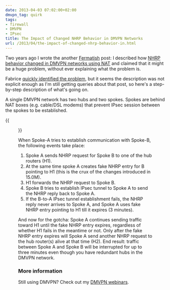 ```yaml
---
date: 2013-04-03 07:02:00+02:00
dmvpn_tag: quirk
tags:
- firewall
- DMVPN
- IPsec
title: The Impact of Changed NHRP Behavior in DMVPN Networks
url: /2013/04/the-impact-of-changed-nhrp-behavior-in.html
---
```

Two years ago I wrote the another [Fermatish](http://en.wikipedia.org/wiki/Fermat's_Last_Theorem) post: I described how [NHRP behavior changed in DMVPN networks using NAT](/2011/04/dmvpn-spoke-nhrp-behavior-changed-in.html) and claimed that it might be a huge problem, without ever explaining what the problem is.

Fabrice [quickly identified the problem](/2011/04/dmvpn-spoke-nhrp-behavior-changed-in.html?showComment=1304374254012#c7665983883544403504), but it seems the description was not explicit enough as I'm still getting queries about that post, so here's a step-by-step description of what's going on.
<!--more-->
A single DMVPN network has two hubs and two spokes. Spokes are behind NAT boxes (e.g. cable/DSL modems) that prevent IPsec session between the spokes to be established.

{{<figure src="/2013/04/s450-DMVPN_NHRP_Problem.jpg">}}

When Spoke-A tries to establish communication with Spoke-B, the following events take place:

1.  Spoke A sends NHRP request for Spoke B to one of the hub routers (H1).
2.  At the same time spoke A creates fake NHRP entry for B pointing to H1 (this is the crux of the changes introduced in 15.0M).
3.  H1 forwards the NHRP request to Spoke B.
4.  Spoke B tries to establish IPsec tunnel to Spoke A to send the NHRP reply back to Spoke A.
5.  If the B-to-A IPsec tunnel establishment fails, the NHRP reply never arrives to Spoke A, and Spoke A uses fake NHRP entry pointing to H1 till it expires (3 minutes).

And now for the gotcha: Spoke A continues sending traffic toward H1 until the fake NHRP entry expires, regardless of whether H1 fails in the meantime or not. Only after the fake NHRP entry expires will Spoke A send another NHRP request to the hub router(s) alive at that time (H2). End result: traffic between Spoke A and Spoke B will be interrupted for up to three minutes even though you have redundant hubs in the DMVPN network.

### More information

Still using DMVPN? Check out my [DMVPN webinars](http://www.ipspace.net/Roadmap/VPN_webinars).

